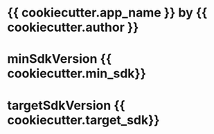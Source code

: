 # {{ cookiecutter.app_name }} by {{ cookiecutter.author }}

# minSdkVersion {{ cookiecutter.min_sdk}}
# targetSdkVersion {{ cookiecutter.target_sdk}}
